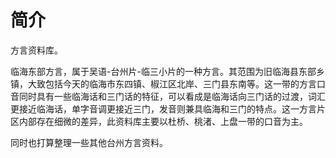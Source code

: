 
# 简介

方言资料库。

临海东部方言，属于吴语-台州片-临三小片的一种方言。其范围为旧临海县东部乡镇，大致包括今天的临海市东四镇、椒江区北岸、三门县东南等。这一带的方言口音同时具有一些临海话和三门话的特征，可以看成是临海话向三门话的过渡，词汇更接近临海话，单字音调更接近三门，发音则兼具临海和三门的特点。这一方言片区内部存在细微的差异，此资料库主要以杜桥、桃渚、上盘一带的口音为主。

同时也打算整理一些其他台州方言资料。

